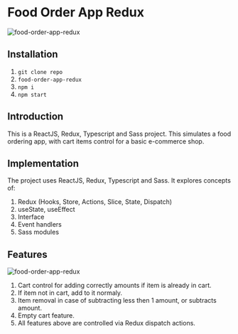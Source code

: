 # Food Order App Redux

![food-order-app-redux](https://github.com/arturguimaraes/food-order-app-redux/blob/main/src/assets/img/print1.png?raw=true)

## Installation

1. `git clone repo`
2. `food-order-app-redux`
3. `npm i`
4. `npm start`

## Introduction

This is a ReactJS, Redux, Typescript and Sass project. This simulates a food ordering app, with cart items control for a basic e-commerce shop.

## Implementation

The project uses ReactJS, Redux, Typescript and Sass. It explores concepts of:

1. Redux (Hooks, Store, Actions, Slice, State, Dispatch)
2. useState, useEffect
3. Interface
4. Event handlers
5. Sass modules

## Features

![food-order-app-redux](https://github.com/arturguimaraes/food-order-app-redux/blob/main/src/assets/img/print2.png?raw=true)

1. Cart control for adding correctly amounts if item is already in cart.
2. If item not in cart, add to it normaly.
3. Item removal in case of subtracting less then 1 amount, or subtracts amount.
4. Empty cart feature.
5. All features above are controlled via Redux dispatch actions.